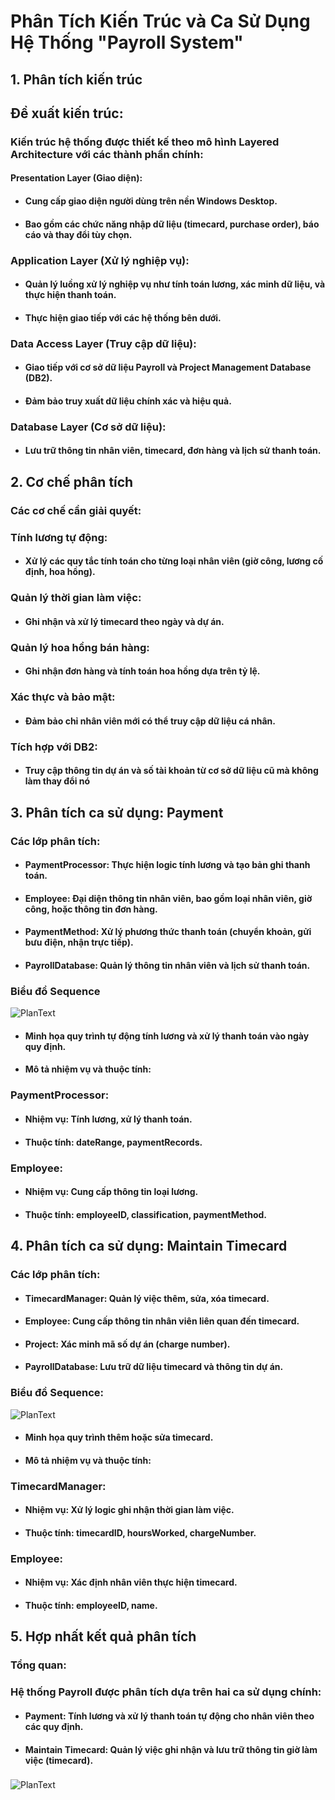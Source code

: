 # Phân Tích Kiến Trúc và Ca Sử Dụng Hệ Thống "Payroll System"
## **1. Phân tích kiến trúc**
## Đề xuất kiến trúc:
### Kiến trúc hệ thống được thiết kế theo mô hình Layered Architecture với các thành phần chính:
#### Presentation Layer (Giao diện):
- #### Cung cấp giao diện người dùng trên nền Windows Desktop.
- #### Bao gồm các chức năng nhập dữ liệu (timecard, purchase order), báo cáo và thay đổi tùy chọn.
### Application Layer (Xử lý nghiệp vụ):
- #### Quản lý luồng xử lý nghiệp vụ như tính toán lương, xác minh dữ liệu, và thực hiện thanh toán.
- #### Thực hiện giao tiếp với các hệ thống bên dưới.
### Data Access Layer (Truy cập dữ liệu):
- #### Giao tiếp với cơ sở dữ liệu Payroll và Project Management Database (DB2).
- #### Đảm bảo truy xuất dữ liệu chính xác và hiệu quả.
### Database Layer (Cơ sở dữ liệu):
- #### Lưu trữ thông tin nhân viên, timecard, đơn hàng và lịch sử thanh toán.

## **2. Cơ chế phân tích**
### Các cơ chế cần giải quyết:
### Tính lương tự động:
- #### Xử lý các quy tắc tính toán cho từng loại nhân viên (giờ công, lương cố định, hoa hồng).
### Quản lý thời gian làm việc:
- #### Ghi nhận và xử lý timecard theo ngày và dự án.
### Quản lý hoa hồng bán hàng:
- #### Ghi nhận đơn hàng và tính toán hoa hồng dựa trên tỷ lệ.
### Xác thực và bảo mật:
- #### Đảm bảo chỉ nhân viên mới có thể truy cập dữ liệu cá nhân.
### Tích hợp với DB2:
- #### Truy cập thông tin dự án và số tài khoản từ cơ sở dữ liệu cũ mà không làm thay đổi nó

## 3. Phân tích ca sử dụng: Payment
### Các lớp phân tích:
- #### PaymentProcessor: Thực hiện logic tính lương và tạo bản ghi thanh toán.
- #### Employee: Đại diện thông tin nhân viên, bao gồm loại nhân viên, giờ công, hoặc thông tin đơn hàng.
- #### PaymentMethod: Xử lý phương thức thanh toán (chuyển khoản, gửi bưu điện, nhận trực tiếp).
- #### PayrollDatabase: Quản lý thông tin nhân viên và lịch sử thanh toán.
### Biểu đồ Sequence
![PlanText](https://www.planttext.com/api/plantuml/png/R991QiCm44NtEeN8obda0gM44DobmIGdcCgJH21fZ3Gk-6nTz4YzGaUMdTgqscd-c_yrWxu_lqw98VBWdGB357KBOoJdhcDYzAeNpHhRGs2z4ybZu3QImPGexZGatRP_eDnV0yCx99oO-hnbtdplQCGYokNVc0RvGLt9Q9JQl4iVZXAiNtGSmYnK7J1U8DnnhqGIe3uBS4TUqbArLr8xBBtE9dvTnADoHBs-oGOGp4ClTQNb53yfIPS1PmOdMPAxpinS9fxsFOmrCbYNLXvjavMom7dEwXSiBi8yJGo5cuqUs59OsKoZ9VZ0sUE2XcAtSSBGJNl8JflLJI_BTp6N8P5HdGJEF-07003__mC0)
- #### Minh họa quy trình tự động tính lương và xử lý thanh toán vào ngày quy định.
- #### Mô tả nhiệm vụ và thuộc tính:
### PaymentProcessor:
- #### Nhiệm vụ: Tính lương, xử lý thanh toán.
- #### Thuộc tính: dateRange, paymentRecords.
### Employee:
- #### Nhiệm vụ: Cung cấp thông tin loại lương.
- #### Thuộc tính: employeeID, classification, paymentMethod.

## 4. Phân tích ca sử dụng: Maintain Timecard
### Các lớp phân tích:
- #### TimecardManager: Quản lý việc thêm, sửa, xóa timecard.
- #### Employee: Cung cấp thông tin nhân viên liên quan đến timecard.
- #### Project: Xác minh mã số dự án (charge number).
- #### PayrollDatabase: Lưu trữ dữ liệu timecard và thông tin dự án.
### Biểu đồ Sequence:
![PlanText]()
- #### Minh họa quy trình thêm hoặc sửa timecard.
- #### Mô tả nhiệm vụ và thuộc tính:
### TimecardManager:
- #### Nhiệm vụ: Xử lý logic ghi nhận thời gian làm việc.
- #### Thuộc tính: timecardID, hoursWorked, chargeNumber.
### Employee:
- #### Nhiệm vụ: Xác định nhân viên thực hiện timecard.
- #### Thuộc tính: employeeID, name.

## 5. Hợp nhất kết quả phân tích
### Tổng quan: 
### Hệ thống Payroll được phân tích dựa trên hai ca sử dụng chính:
- #### Payment: Tính lương và xử lý thanh toán tự động cho nhân viên theo các quy định.
- #### Maintain Timecard: Quản lý việc ghi nhận và lưu trữ thông tin giờ làm việc (timecard).
### 
![PlanText]()
